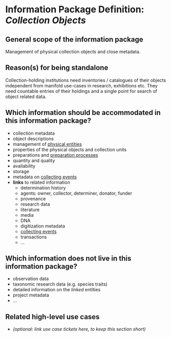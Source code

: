Information Package Definition: _Collection Objects_
=======================

## General scope of the information package
Management of physical collection objects and close metadata.

## Reason(s) for being standalone
Collection-holding institutions need inventories / catalogues of their objects independent from manifold use-cases in research, exhibitions etc. 
They need countable entries of their holdings and a single point for search of object related data.


## Which information should be accommodated in this information package?
* collection metadata
* object descriptions
* management of [physical entities](component_descriptions/physical_entity.md)
* properties of the physical objects and collection units
* preparations and [preparation processes](component_descriptions/preparation_process.md)
* quantity and quality
* availability
* storage
* metadata on [collecting events](component_descriptions/collecting_event.md)
* __links__ to related information
  * determination history
  * agents: owner, collector, determiner, donator, funder
  * provenance
  * research data
  * literature
  * media
  * DNA
  * digitization metadata
  * [collecting events](component_descriptions/collecting_event.md)
  * transactions
  * ...

## Which information does __not__ live in this information package?
* observation data
* taxonomic research data (e.g. species traits)
* detailed information on the _linked_ entities
* project metadata 
* ...

## Related high-level use cases
* _(optional: link use case tickets here, to keep this section short)_

